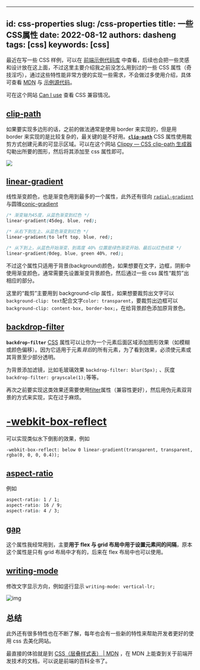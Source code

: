 <!--
 * @Author: 齐大胜 782395122@qq.com
 * @Date: 2025-02-12 16:01:06
 * @LastEditors: 齐大胜 782395122@qq.com
 * @LastEditTime: 2025-03-10 17:13:00
 * @FilePath: /ds-blog/docs/skill/web/2-css/一些CSS属性.md
 * @Description: 
 * 
 * Copyright (c) 2025 by 齐大胜 email: 782395122@qq.com, All Rights Reserved. 
-->
---
id: css-properties
slug: /css-properties
title: 一些CSS属性
date: 2022-08-12
authors: dasheng
tags: [css]
keywords: [css]
---

最近在写一些 CSS 样例，可以在 [前端示例代码库](https://example.kuizuo.cn/) 中查看，后续也会把一些灵感和设计放在这上面，不过这里主要介绍我之前没怎么用到过的一些 CSS 属性（奇技淫巧），通过这些特性能非常方便的实现一些需求，不会做过多使用介绍，具体可查看 [MDN](https://developer.mozilla.org/zh-CN/docs/Web/CSS) 与 [示例源代码](https://github.com/qidasheng369/example)。

可在这个网站 [Can I use](https://caniuse.com/) 查看 CSS 兼容情况。

<!-- truncate -->

## [clip-path](https://developer.mozilla.org/zh-CN/docs/Web/CSS/clip-path)

如果要实现多边形的话，之前的做法通常是使用 border 来实现的，但是用 border 来实现的是比较复杂的，最关键的是不好用。[**`clip-path`**](https://developer.mozilla.org/zh-CN/docs/Web/CSS/clip-path) CSS 属性使用裁剪方式创建元素的可显示区域。可以在这个网站 [Clippy — CSS clip-path 生成器](https://www.html.cn/tool/css-clip-path/) 勾勒出所要的图形，然后将其添加至 css 属性即可。

![](https://secure2.wostatic.cn/static/qs1brMUAga5NbQhpbMU5d6/image.png)

## [linear-gradient](https://developer.mozilla.org/zh-CN/docs/Web/CSS/gradient/linear-gradient)

线性渐变颜色，也是渐变色用到最多的一个属性，此外还有径向 [`radial-gradient`](https://developer.mozilla.org/zh-CN/docs/Web/CSS/gradient/radial-gradient)与圆锥[conic-gradient](https://developer.mozilla.org/zh-CN/docs/Web/CSS/gradient/conic-gradient)

```css
/* 渐变轴为45度，从蓝色渐变到红色 */
linear-gradient(45deg, blue, red);

/* 从右下到左上、从蓝色渐变到红色 */
linear-gradient(to left top, blue, red);

/* 从下到上，从蓝色开始渐变、到高度 40% 位置是绿色渐变开始、最后以红色结束 */
linear-gradient(0deg, blue, green 40%, red);
```

不过这个属性只适用于背景(background)颜色，如果想要在文字，边框，阴影中使用渐变颜色，通常需要先设置渐变背景颜色，然后通过一些 css 属性“裁剪”出相应的部分。

这里的“裁剪”主要用到 background-clip 属性，如果想要裁剪出文字可以 `background-clip: text`配合文字`color: transparent`，要裁剪出边框可以 `background-clip: content-box, border-box;`，在给背景颜色添加原背景色。

## [backdrop-filter](https://developer.mozilla.org/zh-CN/docs/Web/CSS/backdrop-filter)

**`backdrop-filter`** [CSS](https://developer.mozilla.org/zh-CN/docs/Web/CSS) 属性可以让你为一个元素后面区域添加图形效果（如模糊或颜色偏移）。因为它适用于元素*背后*的所有元素，为了看到效果，必须使元素或其背景至少部分透明。

为背景添加滤镜，比如毛玻璃效果 `backdrop-filter: blur(5px);` 、灰度`backdrop-filter: grayscale(1);`等等。

再次之前要实现这类效果还需要使用[filter](https://developer.mozilla.org/zh-CN/docs/Web/CSS/filter)属性（兼容性更好），然后用伪元素双背景的方式来实现，实在过于麻烦。

# [-webkit-box-reflect](https://developer.mozilla.org/en-US/docs/Web/CSS/-webkit-box-reflect)

可以实现类似水下倒影的效果，例如

```
-webkit-box-reflect: below 0 linear-gradient(transparent, transparent, rgba(0, 0, 0, 0.4));
```

## [aspect-ratio](https://developer.mozilla.org/zh-CN/docs/Web/CSS/aspect-ratio)

例如

```css
aspect-ratio: 1 / 1;
aspect-ratio: 16 / 9;
aspect-ratio: 4 / 3;
```

## [gap](https://developer.mozilla.org/zh-CN/docs/Web/CSS/gap)

这个属性我经常用到，主要**用于 flex 与 grid 布局中用于设置元素间的间隔**，原本这个属性是只有 grid 布局中才有的，后来在 flex 布局中也可以使用。

## [writing-mode](https://developer.mozilla.org/zh-CN/docs/Web/CSS/writing-mode)

修改文字显示方向，例如竖行显示 `writing-mode: vertical-lr;`

![img](https://developer.mozilla.org/en-US/docs/Web/CSS/writing-mode/screenshot_2020-02-05_21-04-30.png)

## 总结

此外还有很多特性也在不断了解，每年也会有一些新的特性来帮助开发者更好的使用 css 去美化网站。

最直接的体验就是到 [CSS（层叠样式表） | MDN](https://developer.mozilla.org/zh-CN/docs/Web/CSS) ，在 MDN 上能查到关于前端开发技术的文档，可以说是前端的百科全书了。
